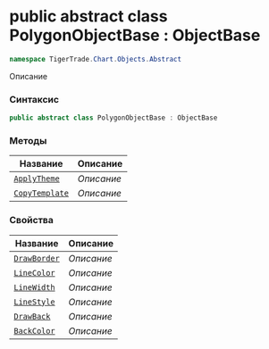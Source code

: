 
# public abstract class PolygonObjectBase : ObjectBase
```csharp
namespace TigerTrade.Chart.Objects.Abstract
```



Описание

### Синтаксис
```csharp
public abstract class PolygonObjectBase : ObjectBase
```


### Методы
| Название | Описание |
| --- | --- |
| [`ApplyTheme`](./PolygonObjectBase.cs/Методы/ApplyTheme.md) | *Описание* |
| [`CopyTemplate`](./PolygonObjectBase.cs/Методы/CopyTemplate.md) | *Описание* |

### Свойства
| Название | Описание |
| --- | --- |
| [`DrawBorder`](./PolygonObjectBase.cs/Свойства/DrawBorder.md) | *Описание* |
| [`LineColor`](./PolygonObjectBase.cs/Свойства/LineColor.md) | *Описание* |
| [`LineWidth`](./PolygonObjectBase.cs/Свойства/LineWidth.md) | *Описание* |
| [`LineStyle`](./PolygonObjectBase.cs/Свойства/LineStyle.md) | *Описание* |
| [`DrawBack`](./PolygonObjectBase.cs/Свойства/DrawBack.md) | *Описание* |
| [`BackColor`](./PolygonObjectBase.cs/Свойства/BackColor.md) | *Описание* |



